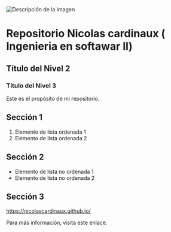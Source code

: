 <img src="Nicolás Cardinaux.png" alt="Descripción de la imagen">

 

# Repositorio Nicolas cardinaux ( Ingenieria en softawar ll)

## Título del Nivel 2

### Título del Nivel 3

Este es el propósito de mi repositorio.

## Sección 1

1. Elemento de lista ordenada 1
2. Elemento de lista ordenada 2

## Sección 2

- Elemento de lista no ordenada 1
- Elemento de lista no ordenada 2

## Sección 3
https://nicolascardinaux.github.io/

Para más información, visita este enlace.
